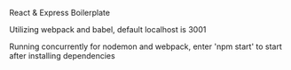 React & Express Boilerplate


Utilizing webpack and babel, default localhost is 3001


Running concurrently for nodemon and webpack, enter 'npm start' to start after installing dependencies
